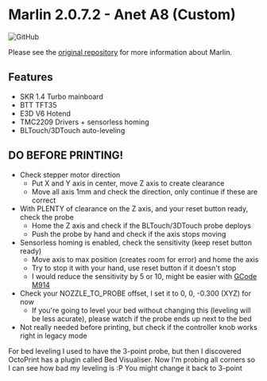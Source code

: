 # Marlin 2.0.7.2 - Anet A8 (Custom)

![GitHub](https://img.shields.io/github/license/marlinfirmware/marlin.svg)

Please see the [original repository](https://github.com/MarlinFirmware/Marlin/releases) for more information about Marlin.


## Features
  - SKR 1.4 Turbo mainboard
  - BTT TFT35
  - E3D V6 Hotend
  - TMC2209 Drivers + sensorless homing
  - BLTouch/3DTouch auto-leveling
  
## DO BEFORE PRINTING!
  - Check stepper motor direction
    - Put X and Y axis in center, move Z axis to create clearance
    - Move all axis 1mm and check the direction, only continue if these are correct
  - With PLENTY of clearance on the Z axis, and your reset button ready, check the probe
    - Home the Z axis and check if the BLTouch/3DTouch probe deploys
    - Push the probe by hand and check if the axis stops moving
  - Sensorless homing is enabled, check the sensitivity (keep reset button ready)
    - Move axis to max position (creates room for error) and home the axis
    - Try to stop it with your hand, use reset button if it doesn't stop
    - I would reduce the sensitivity by 5 or 10, might be easier with [GCode M914](https://marlinfw.org/docs/gcode/M914.html)
  - Check your NOZZLE_TO_PROBE offset, I set it to 0, 0, -0.300 (XYZ) for now
    - If you're going to level your bed without changing this (leveling will be less acurate), please watch if the probe ends up next to the bed
  - Not really needed before printing, but check if the controller knob works right in legacy mode

For bed leveling I used to have the 3-point probe, but then I discovered OctoPrint has a plugin called Bed Visualiser. Now I'm probing all corners so I can see how bad my leveling is :P
You might change it back to 3-point
